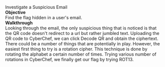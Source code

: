 Investigate a Suspicious Email\
**Objective**\
Find the flag hidden in a user's email.\
**Walkthrough**\
Looking through the email, the only suspicious thing that is noticed is that the QR code doesn't redirect to a url but rather jumbled text. Uploading the QR code to CyberChef, we can click Decode QR and obtain the ciphertext. There could be a number of things that are potentially in play. However, the easiest first thing to try is a rotation cipher. This technique is done by rotating the alphabet a certain number of times. Trying various number of rotations in CyberChef, we finally get our flag by trying ROT13. 
